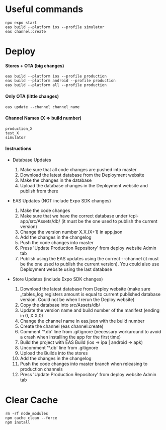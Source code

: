 # Useful commands

    npx expo start
    eas build --platform ios --profile simulator
    eas channel:create

# Deploy

#### Stores + OTA (big changes)

    eas build --platform ios --profile production
    eas build --platform android --profile production
    eas build --platform all --profile production

#### Only OTA (little changes)

    eas update --channel channel_name

#### Channel Names (X => build number)

    production_X
    test_X
    simulator

#### Instructions

- Database Updates
    1. Make sure that all code changes are pushed into master
    2. Download the latest database from the Deployment website
    3. Make the changes in the database
    4. Upload the database changes in the Deployment website and publish from there

- EAS Updates (NOT include Expo SDK changes)
    1. Make the code changes
    2. Make sure that we have the correct database under /cpl-app/src/Assets/db/ (it must be the one used to publish the
       current version)
    3. Change the version number X.X.(X+1) in app.json
    4. Add the changes in the changelog
    5. Push the code changes into master
    6. Press 'Update Production Repository' from deploy website Admin tab
    7. Publish using the EAS updates using the correct --channel (it must be the one used to publish the current
       version). You could also use Deployment website using the last database

- Store Updates (include Expo SDK changes)
    1. Download the latest database from Deploy website (make sure _tables_log registers amount is equal to current
       published database version. Could not be when I rerun the Deploy website)
    2. Copy the database into src/Assets/db/
    3. Update the version name and build number of the manifest (ending in 0, X.X.0)
    4. Change the channel name in eas.json with the build number
    5. Create the channel (eas channel:create)
    6. Comment '*.db' line from .gitignore (necessary workaround to avoid a crash when installing the app for the first
       time)
    7. Build the project with EAS Build (ios -> ipa | android -> apk)
    8. Uncomment '*.db' line from .gitignore
    9. Upload the Builds into the stores
    10. Add the changes in the changelog
    11. Push the code changes into master branch when releasing to production channels
    12. Press 'Update Production Repository' from deploy website Admin tab

# Clear Cache

    rm -rf node_modules
    npm cache clean --force
    npm install